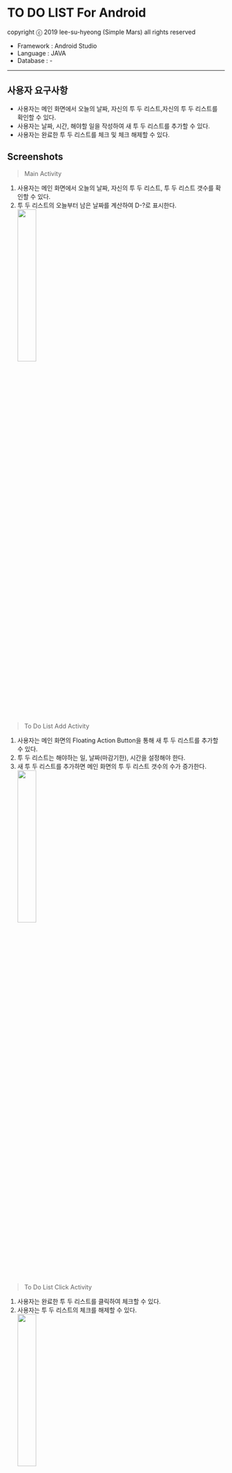 # TO DO LIST For Android
copyright ⓒ 2019 lee-su-hyeong (Simple Mars) all rights reserved

* Framework : Android Studio
* Language : JAVA
* Database : -
* * *
## 사용자 요구사항
* 사용자는 메인 화면에서 오늘의 날짜, 자신의 투 두 리스트,자신의 투 두 리스트를 확인할 수 있다.
* 사용자는 날짜, 시간, 해야할 일을 작성하여 새 투 두 리스트를 추가할 수 있다.
* 사용자는 완료한 투 두 리스트를 체크 및 체크 해제할 수 있다.

## Screenshots
> Main Activity
1. 사용자는 메인 화면에서 오늘의 날짜, 자신의 투 두 리스트, 투 두 리스트 갯수를 확인할 수 있다.
2. 투 두 리스트의 오늘부터 남은 날짜를 계산하여 D-?로 표시한다.  
<img src="https://user-images.githubusercontent.com/48564996/72076189-80c80a00-3338-11ea-99bd-64d0088963bf.gif" width="30%"></img>

> To Do List Add Activity
1. 사용자는 메인 화면의 Floating Action Button을 통해 새 투 두 리스트를 추가할 수 있다.
2. 투 두 리스트는 해야하는 일, 날짜(마감기한), 시간을 설정해야 한다.
3. 새 투 두 리스트를 추가하면 메인 화면의 투 두 리스트 갯수의 수가 증가한다.  
<img src="https://user-images.githubusercontent.com/48564996/72074876-0bf3d080-3336-11ea-943d-207b338b54ad.gif" width="30%"></img>

> To Do List Click Activity
1. 사용자는 완료한 투 두 리스트를 클릭하여 체크할 수 있다.
2. 사용자는 투 두 리스트의 체크를 해제할 수 있다.  
<img src="https://user-images.githubusercontent.com/48564996/72075611-7b1df480-3337-11ea-811a-7934384e7735.gif" width="30%"></img>
